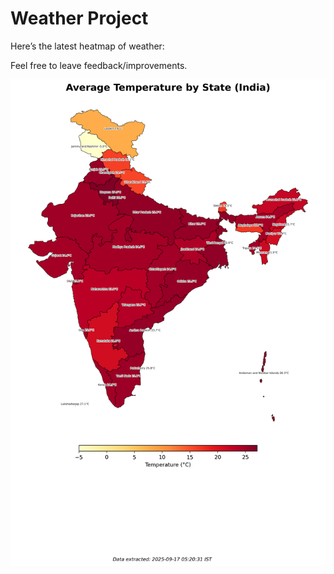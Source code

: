 # Weather Project

Here’s the latest heatmap of weather:

Feel free to leave feedback/improvements.

![India Heatmap](docs/assets/india_heatmap.png?v=C9F7C9)
